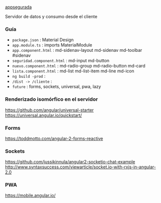 [appsegurada]()

Servidor de datos y consumo desde el cliente

### Guía
- `package.json` : Material Design 
- `app.module.ts` : imports MaterialModule 
- `app.component.html` : md-sidenav-layout md-sidenav md-toolbar #sidenav 
- `seguridad.component.html` : md-input md-button 
- `nuevo.component.html` : md-radio-group md-radio-button md-card
- `lista.component.html` : md-list md-list-item md-line md-icon 
- `ng build -prod` :  
- `/dist -> /cliente` : 
- `future` : forms, sockets, universal, pwa, lazy

### Renderizado isomórfico en el servidor
https://github.com/angular/universal-starter
https://universal.angular.io/quickstart/

### Forms
https://toddmotto.com/angular-2-forms-reactive


### Sockets
https://github.com/jussikinnula/angular2-socketio-chat-example
http://www.syntaxsuccess.com/viewarticle/socket.io-with-rxjs-in-angular-2.0

### PWA
https://mobile.angular.io/


